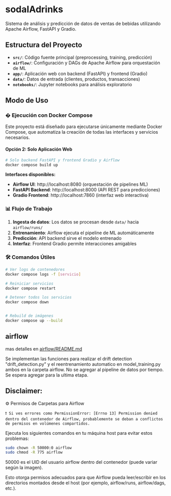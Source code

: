 # sodaIAdrinks

Sistema de análisis y predicción de datos de ventas de bebidas utilizando Apache Airflow, FastAPI y Gradio.

## Estructura del Proyecto

- **`src/`**: Código fuente principal (preprocessing, training, predicción)
- **`airflow/`**: Configuración y DAGs de Apache Airflow para orquestación de ML
- **`app/`**: Aplicación web con backend (FastAPI) y frontend (Gradio)
- **`data/`**: Datos de entrada (clientes, productos, transacciones)
- **`notebooks/`**: Jupyter notebooks para análisis exploratorio

## Modo de Uso

### � Ejecución con Docker Compose

Este proyecto está diseñado para ejecutarse únicamente mediante Docker Compose, que automatiza la creación de todas las interfaces y servicios necesarios.

#### Opción 2: Solo Aplicación Web
```bash
# Solo backend FastAPI y frontend Gradio y Airflow
docker compose build up
```

**Interfaces disponibles:**
- **Airflow UI**: http://localhost:8080 (orquestación de pipelines ML)
- **FastAPI Backend**: http://localhost:8000 (API REST para predicciones)
- **Gradio Frontend**: http://localhost:7860 (interfaz web interactiva)

### 📊 Flujo de Trabajo

1. **Ingesta de datos**: Los datos se procesan desde `data/` hacia `airflow/runs/`
2. **Entrenamiento**: Airflow ejecuta el pipeline de ML automáticamente
3. **Predicción**: API backend sirve el modelo entrenado
4. **Interfaz**: Frontend Gradio permite interacciones amigables

### 🛠️ Comandos Útiles

```bash
# Ver logs de contenedores
docker compose logs -f [servicio]

# Reiniciar servicios
docker compose restart

# Detener todos los servicios
docker compose down


# Rebuild de imágenes
docker compose up --build
```
## airflow

mas detalles en [airflow/README.md](airflow/README.md)

Se implementan las funciones para realizar el drift detection "drift_detection.py" y el reentrenamiento automatico en model_training.py ambos en la carpeta airflow. No se agregar al pipeline de datos por tiempo. Se espera agregar para la ultima etapa.


## Disclaimer:

⚙️ Permisos de Carpetas para Airflow

    ❗ Si ves errores como PermissionError: [Errno 13] Permission denied dentro del contenedor de Airflow, probablemente se deban a conflictos de permisos en volúmenes compartidos.


Ejecuta los siguientes comandos en tu máquina host para evitar estos problemas:


```bash
sudo chown -R 50000:0 airflow
sudo chmod -R 775 airflow
```

50000 es el UID del usuario airflow dentro del contenedor (puede variar según la imagen).

Esto otorga permisos adecuados para que Airflow pueda leer/escribir en los directorios montados desde el host (por ejemplo, airflow/runs, airflow/dags, etc.).

